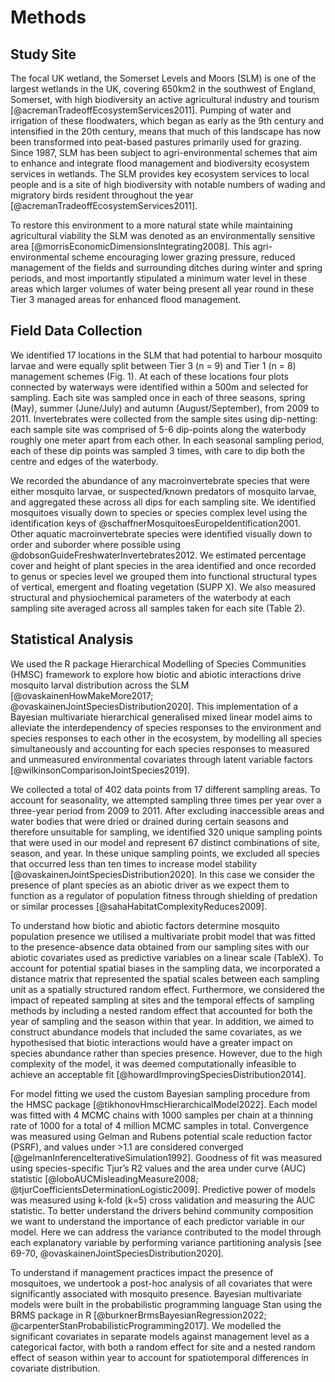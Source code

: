 # Methods

## Study Site
The focal UK wetland, the Somerset Levels and Moors (SLM) is one of the largest wetlands in the UK, covering 650km2 in the southwest of England, Somerset, with high biodiversity an active agricultural industry and tourism [@acremanTradeoffEcosystemServices2011]. Pumping of water and irrigation of these floodwaters, which began as early as the 9th century and intensified in the 20th century, means that much of this landscape has now been transformed into peat-based pastures primarily used for grazing. Since 1987, SLM has been subject to agri-environmental schemes that aim to enhance and integrate flood management and biodiversity ecosystem services in wetlands. The SLM provides key ecosystem services to local people and is a site of high biodiversity with notable numbers of wading and migratory birds resident throughout the year [@acremanTradeoffEcosystemServices2011]. 

To restore this environment to a more natural state while maintaining agricultural viability the SLM was denoted as an environmentally sensitive area [@morrisEconomicDimensionsIntegrating2008]. This agri-environmental scheme encouraging lower grazing pressure, reduced management of the fields and surrounding ditches during winter and spring periods, and most importantly stipulated a minimum water level in these areas which larger volumes of water being present all year round in these Tier 3 managed areas for enhanced flood management.


## Field Data Collection
We identified 17 locations in the SLM that had potential to harbour mosquito larvae and were equally split between Tier 3 (n = 9) and Tier 1 (n = 8) management schemes (Fig. 1). At each of these locations four plots connected by waterways were identified within a 500m and selected for sampling. Each site was sampled once in each of three seasons, spring (May), summer (June/July) and autumn (August/September), from 2009 to 2011. Invertebrates were collected from the sample sites using dip-netting: each sample site was comprised of 5-6 dip-points along the waterbody roughly one meter apart from each other. In each seasonal sampling period, each of these dip points was sampled 3 times, with care to dip both the centre and edges of the waterbody.   

We recorded the abundance of any macroinvertebrate species that were either mosquito larvae, or suspected/known predators of mosquito larvae, and aggregated these across all dips for each sampling site. We identified mosquitoes visually down to species or species complex level using the identification keys of @schaffnerMosquitoesEuropeIdentification2001. Other aquatic macroinvertebrate species were identified visually down to order and suborder where possible using @dobsonGuideFreshwaterInvertebrates2012. We estimated percentage cover and height of plant species in the area identified and once recorded to genus or species level we grouped them into functional structural types of vertical, emergent and floating vegetation (SUPP X). We also measured structural and physiochemical parameters of the waterbody at each sampling site averaged across all samples taken for each site (Table 2). 

## Statistical Analysis 
We used the R package Hierarchical Modelling of Species Communities (HMSC) framework to explore how biotic and abiotic interactions drive mosquito larval distribution across the SLM [@ovaskainenHowMakeMore2017; @ovaskainenJointSpeciesDistribution2020]. This implementation of a Bayesian multivariate hierarchical generalised mixed linear model aims to alleviate the interdependency of species responses to the environment and species responses to each other in the ecosystem, by modelling all species simultaneously and accounting for each species responses to measured and unmeasured environmental covariates through latent variable factors [@wilkinsonComparisonJointSpecies2019].  

We collected a total of 402 data points from 17 different sampling areas. To account for seasonality, we attempted sampling three times per year over a three-year period from 2009 to 2011. After excluding inaccessible areas and water bodies that were dried or drained during certain seasons and therefore unsuitable for sampling, we identified 320 unique sampling points that were used in our model and represent 67 distinct combinations of site, season, and year. In these unique sampling points, we excluded all species that occurred less than ten times to increase model stability [@ovaskainenJointSpeciesDistribution2020]. In this case we consider the presence of plant species as an abiotic driver as we expect them to function as a regulator of population fitness through shielding of predation or similar processes [@sahaHabitatComplexityReduces2009].  

To understand how biotic and abiotic factors determine mosquito population presence we utilised a multivariate probit model that was fitted to the presence-absence data obtained from our sampling sites with our abiotic covariates used as predictive variables on a linear scale (TableX). To account for potential spatial biases in the sampling data, we incorporated a distance matrix that represented the spatial scales between each sampling unit as a spatially structured random effect. Furthermore, we considered the impact of repeated sampling at sites and the temporal effects of sampling methods by including a nested random effect that accounted for both the year of sampling and the season within that year. In addition, we aimed to construct abundance models that included the same covariates, as we hypothesised that biotic interactions would have a greater impact on species abundance rather than species presence. However, due to the high complexity of the model, it was deemed computationally infeasible to achieve an acceptable fit [@howardImprovingSpeciesDistribution2014]. 

For model fitting we used the custom Bayesian sampling procedure from the HMSC package [@tikhonovHmscHierarchicalModel2022]. Each model was fitted with 4 MCMC chains with 1000 samples per chain at a thinning rate of 1000 for a total of 4 million MCMC samples in total. Convergence was measured using Gelman and Rubens potential scale reduction factor (PSRF), and values under >1.1 are considered converged [@gelmanInferenceIterativeSimulation1992]. Goodness of fit was measured using species-specific Tjur’s R2 values and the area under curve (AUC) statistic [@loboAUCMisleadingMeasure2008; @tjurCoefficientsDeterminationLogistic2009]. Predictive power of models was measured using k-fold (k=5) cross validation and measuring the AUC statistic. To better understand the drivers behind community composition we want to understand the importance of each predictor variable in our model. Here we can address the variance contributed to the model through each explanatory variable by performing variance partitioning analysis [see 69-70, @ovaskainenJointSpeciesDistribution2020]. 

To understand if management practices impact the presence of mosquitoes, we undertook a post-hoc analysis of all covariates that were significantly associated with mosquito presence. Bayesian multivariate models were built in the probabilistic programming language Stan using the BRMS package in R [@burknerBrmsBayesianRegression2022; @carpenterStanProbabilisticProgramming2017]. We modelled the significant covariates in separate models against management level as a categorical factor, with both a random effect for site and a nested random effect of season within year to account for spatiotemporal differences in covariate distribution.